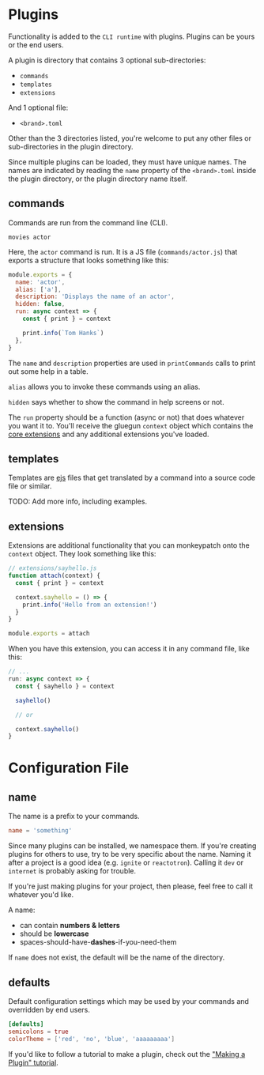 # Plugins

Functionality is added to the `CLI runtime` with plugins. Plugins can be yours or the end users.

A plugin is directory that contains 3 optional sub-directories:

* `commands`
* `templates`
* `extensions`

And 1 optional file:

* `<brand>.toml`

Other than the 3 directories listed, you're welcome to put any other files or sub-directories in the plugin directory.

Since multiple plugins can be loaded, they must have unique names. The names are indicated by reading the `name` property of the `<brand>.toml` inside the plugin directory, or the plugin directory name itself.

## commands

Commands are run from the command line (CLI).

```
movies actor
```

Here, the `actor` command is run. It is a JS file (`commands/actor.js`) that exports a structure that looks something like this:

```js
module.exports = {
  name: 'actor',
  alias: ['a'],
  description: 'Displays the name of an actor',
  hidden: false,
  run: async context => {
    const { print } = context

    print.info(`Tom Hanks`)
  },
}
```

The `name` and `description` properties are used in `printCommands` calls to print out some help in a table.

`alias` allows you to invoke these commands using an alias.

`hidden` says whether to show the command in help screens or not.

The `run` property should be a function (async or not) that does whatever you want it to. You'll receive the gluegun `context` object which contains the [core extensions](./context-api.md) and any additional extensions you've loaded.

## templates

Templates are [ejs](http://www.embeddedjs.com/) files that get translated by a command into a source code file or similar.

TODO: Add more info, including examples.

## extensions

Extensions are additional functionality that you can monkeypatch onto the `context` object. They look something like this:

```js
// extensions/sayhello.js
function attach(context) {
  const { print } = context

  context.sayhello = () => {
    print.info('Hello from an extension!')
  }
}

module.exports = attach
```

When you have this extension, you can access it in any command file, like this:

```js
// ...
run: async context => {
  const { sayhello } = context

  sayhello()

  // or

  context.sayhello()
}
```

# Configuration File

## name

The name is a prefix to your commands.

```toml
name = 'something'
```

Since many plugins can be installed, we namespace them. If you're creating plugins
for others to use, try to be very specific about the name. Naming it after a project
is a good idea (e.g. `ignite` or `reactotron`). Calling it `dev` or `internet` is
probably asking for trouble.

If you're just making plugins for your project, then please, feel free to call it
whatever you'd like.

A name:

* can contain **numbers & letters**
* should be **lowercase**
* spaces-should-have-**dashes**-if-you-need-them

If `name` does not exist, the default will be the name of the directory.

## defaults

Default configuration settings which may be used by your commands and overridden by end users.

```toml
[defaults]
semicolons = true
colorTheme = ['red', 'no', 'blue', 'aaaaaaaaa']
```

If you'd like to follow a tutorial to make a plugin, check out the ["Making a Plugin" tutorial](./tutorial-making-a-plugin.md).
